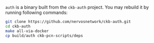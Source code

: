 `auth` is a binary built from the `ckb-auth` project. You may rebuild it by running following commands:

```bash
git clone https://github.com/nervosnetwork/ckb-auth.git
cd ckb-auth
make all-via-docker
cp build/auth ckb-pcn-scripts/deps
```
